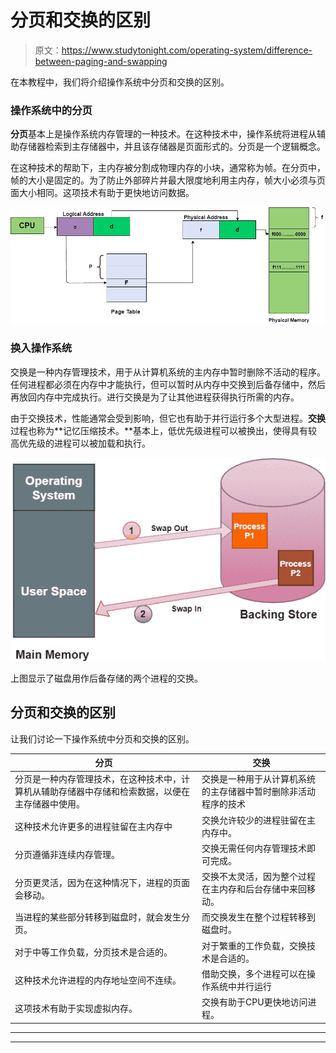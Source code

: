 # 分页和交换的区别

> 原文：<https://www.studytonight.com/operating-system/difference-between-paging-and-swapping>

在本教程中，我们将介绍操作系统中分页和交换的区别。

### 操作系统中的分页

**分页**基本上是操作系统内存管理的一种技术。在这种技术中，操作系统将进程从辅助存储器检索到主存储器中，并且该存储器是页面形式的。分页是一个逻辑概念。

在这种技术的帮助下，主内存被分割成物理内存的小块，通常称为帧。在分页中，帧的大小是固定的。为了防止外部碎片并最大限度地利用主内存，帧大小必须与页面大小相同。这项技术有助于更快地访问数据。

![](img/3360e40d9d2349ee6b418342c6fd598b.png)

### 换入操作系统

交换是一种内存管理技术，用于从计算机系统的主内存中暂时删除不活动的程序。任何进程都必须在内存中才能执行，但可以暂时从内存中交换到后备存储中，然后再放回内存中完成执行。进行交换是为了让其他进程获得执行所需的内存。

由于交换技术，性能通常会受到影响，但它也有助于并行运行多个大型进程。**交换**过程也称为**记忆压缩技术。**基本上，低优先级进程可以被换出，使得具有较高优先级的进程可以被加载和执行。

![](img/0de426ed09c1c8d5210d897d1a8d0e21.png)

上图显示了磁盘用作后备存储的两个进程的交换。

## 分页和交换的区别

让我们讨论一下操作系统中分页和交换的区别。

| 分页 | 交换 |
| --- | --- |
| 分页是一种内存管理技术，在这种技术中，计算机从辅助存储器中存储和检索数据，以便在主存储器中使用。 | 交换是一种用于从计算机系统的主存储器中暂时删除非活动程序的技术 |
| 这种技术允许更多的进程驻留在主内存中 | 交换允许较少的进程驻留在主内存中。 |
| 分页遵循非连续内存管理。 | 交换无需任何内存管理技术即可完成。 |
| 分页更灵活，因为在这种情况下，进程的页面会移动。 | 交换不太灵活，因为整个过程在主内存和后台存储中来回移动。 |
| 当进程的某些部分转移到磁盘时，就会发生分页。 | 而交换发生在整个过程转移到磁盘时。 |
| 对于中等工作负载，分页技术是合适的。 | 对于繁重的工作负载，交换技术是合适的。 |
| 这种技术允许进程的内存地址空间不连续。 | 借助交换，多个进程可以在操作系统中并行运行 |
| 这项技术有助于实现虚拟内存。 | 交换有助于CPU更快地访问进程。 |



* * *

* * *